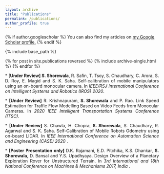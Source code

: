 ```yaml
---
layout: archive
title: "Publications"
permalink: /publications/
author_profile: true
---
```


{% if author.googlescholar %}
  You can also find my articles on <u><a href="{{author.googlescholar}}">my Google Scholar profile</a>.</u>
{% endif %}

{% include base_path %}

{% for post in site.publications reversed %}
  {% include archive-single.html %}
{% endfor %}

<p align="justify">
* <b>[Under Review] S. Shorewala</b>, R. Safin, T. Tsoy, S. Chaudhary, C. Arora, S. D. Roy, E. Magid and S. K. Saha.
Self-calibration of mobile manipulators using an on-board monocular camera. In <i>IEEE/RSJ International Conference on
Intelligent Systems and Robotics (IROS) 2020</i>.
</p>

<p align="justify">
* <b>[Under Review]</b> R. Krishnapuram, <b>S. Shorewala</b> and P. Rao. Link Speed Estimation for Traffic Flow Modelling Based on Video Feeds from Monocular Cameras. In <i>2020 IEEE Intelligent Transportation Systems Conference (ITSC)</i>.
</p>


<p align="justify">
* <b>[Under Review]</b> S. Chawla, H. Chopra, <b>S. Shorewala</b>, S. Chaudhary, R. Agarwal and S. K. Saha. Self-Calibration of Mobile Robots Odometry using on-board LIDAR. In <i> IEEE International Conference on Automation Science and Engineering (CASE) 2020 </i>.
</p>

<p align="justify">
* <b>[Poster Presentation only] </b> D.K. Rajamani, E.D. Pitchika, K.S. Dhankar, <b> S. Shorewala</b>, D. Bansal and Y.S. Upadhyaya. Design Overview of a Planetary Exploration Rover for Unstructured Terrain. In <i> 3rd International and 18th National Conference on Machines & Mechanisms 2017, India </i>.
</p>

